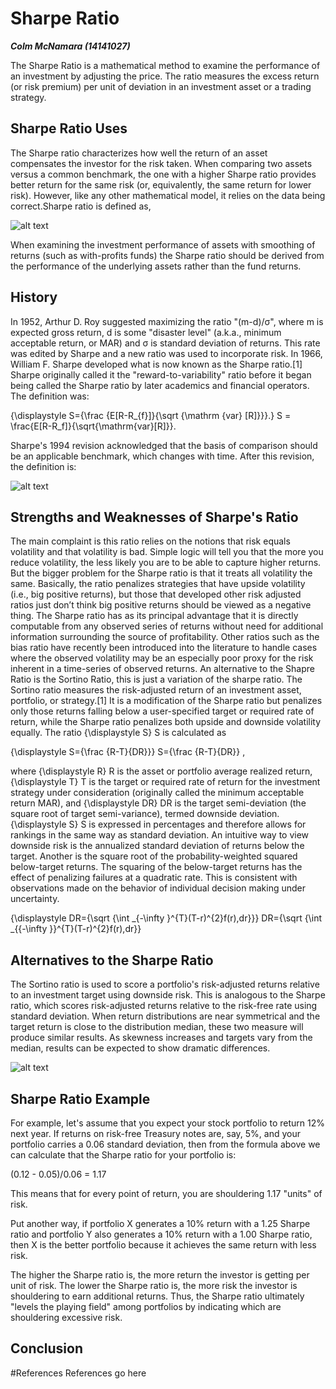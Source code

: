 Sharpe Ratio
=======================
***Colm McNamara (14141027)***

 The Sharpe Ratio is a mathematical method to examine the performance of an investment by adjusting the price. The ratio measures the excess return (or risk premium) per unit of deviation in an investment asset or a trading strategy.

## Sharpe Ratio Uses
 The Sharpe ratio characterizes how well the return of an asset compensates the investor for the risk taken. When comparing two assets versus a common benchmark, the one with a higher Sharpe ratio provides better return for the same risk (or, equivalently, the same return for lower risk). However, like any other mathematical model, it relies on the data being correct.Sharpe ratio is defined as, 
  
![alt text](https://cdn.corporatefinanceinstitute.com/assets/sharpe-ratio.png "Logo Title Text 1")

When examining the investment performance of assets with smoothing of returns (such as with-profits funds) the Sharpe ratio should be derived from the performance of the underlying assets rather than the fund returns.

## History
 In 1952, Arthur D. Roy suggested maximizing the ratio "(m-d)/σ", where m is expected gross return, d is some "disaster level" (a.k.a., minimum acceptable return, or MAR) and σ is standard deviation of returns.
 This rate was edited by Sharpe and a new ratio was used to incorporate risk. In 1966, William F. Sharpe developed what is now known as the Sharpe ratio.[1] Sharpe originally called it the "reward-to-variability" ratio before it began being called the Sharpe ratio by later academics and financial operators. The definition was:

{\displaystyle S={\frac {E[R-R_{f}]}{\sqrt {\mathrm {var} [R]}}}.} S = \frac{E[R-R_f]}{\sqrt{\mathrm{var}[R]}}.

Sharpe's 1994 revision acknowledged that the basis of comparison should be an applicable benchmark, which changes with time. After this revision, the definition is:

![alt text](http://www.statpro.com/wp-content/uploads/2012/05/sharpe.png "Logo Title Text 1")


## Strengths and Weaknesses of Sharpe's Ratio
 The main complaint is this ratio relies on the notions that risk equals volatility and that volatility is bad. Simple logic will tell you that the more you reduce volatility, the less likely you are to be able to capture higher returns. But the bigger problem for the Sharpe ratio is that it treats all volatility the same. Basically, the ratio penalizes strategies that have upside volatility (i.e., big positive returns), but those that developed other risk adjusted ratios just don’t think big positive returns should be viewed as a negative thing. The Sharpe ratio has as its principal advantage that it is directly computable from any observed series of returns without need for additional information surrounding the source of profitability. Other ratios such as the bias ratio have recently been introduced into the literature to handle cases where the observed volatility may be an especially poor proxy for the risk inherent in a time-series of observed returns.
An alternative to the Shapre Ratio is the Sortino Ratio, this is just a variation of the sharpe ratio. The Sortino ratio measures the risk-adjusted return of an investment asset, portfolio, or strategy.[1] It is a modification of the Sharpe ratio but penalizes only those returns falling below a user-specified target or required rate of return, while the Sharpe ratio penalizes both upside and downside volatility equally.
The ratio {\displaystyle S} S is calculated as

{\displaystyle S={\frac {R-T}{DR}}} S={\frac  {R-T}{DR}} ,

where {\displaystyle R} R is the asset or portfolio average realized return, {\displaystyle T} T is the target or required rate of return for the investment strategy under consideration (originally called the minimum acceptable return MAR), and {\displaystyle DR} DR is the target semi-deviation (the square root of target semi-variance), termed downside deviation. {\displaystyle S} S is expressed in percentages and therefore allows for rankings in the same way as standard deviation.
An intuitive way to view downside risk is the annualized standard deviation of returns below the target. Another is the square root of the probability-weighted squared below-target returns. The squaring of the below-target returns has the effect of penalizing failures at a quadratic rate. This is consistent with observations made on the behavior of individual decision making under uncertainty.

{\displaystyle DR={\sqrt {\int _{-\infty }^{T}(T-r)^{2}f(r)\,dr}}} DR={\sqrt  {\int _{{-\infty }}^{T}(T-r)^{2}f(r)\,dr}}

## Alternatives to the Sharpe Ratio
The Sortino ratio is used to score a portfolio's risk-adjusted returns relative to an investment target using downside risk. This is analogous to the Sharpe ratio, which scores risk-adjusted returns relative to the risk-free rate using standard deviation. When return distributions are near symmetrical and the target return is close to the distribution median, these two measure will produce similar results. As skewness increases and targets vary from the median, results can be expected to show dramatic differences.

![alt text](https://i.investopedia.com/inv/dictionary/terms/sortinoratio.gif "Logo Title Text 1")

## Sharpe Ratio Example
For example, let's assume that you expect your stock portfolio to return 12% next year. If returns on risk-free Treasury notes are, say, 5%, and your portfolio carries a 0.06 standard deviation, then from the formula above we can calculate that the Sharpe ratio for your portfolio is:

(0.12 - 0.05)/0.06 = 1.17

This means that for every point of return, you are shouldering 1.17 "units" of risk.

Put another way, if portfolio X generates a 10% return with a 1.25 Sharpe ratio and portfolio Y also generates a 10% return with a 1.00 Sharpe ratio, then X is the better portfolio because it achieves the same return with less risk.

The higher the Sharpe ratio is, the more return the investor is getting per unit of risk. The lower the Sharpe ratio is, the more risk the investor is shouldering to earn additional returns. Thus, the Sharpe ratio ultimately "levels the playing field" among portfolios by indicating which are shouldering excessive risk.

## Conclusion

#References
References go here
